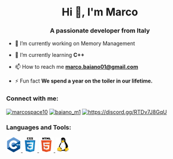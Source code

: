 <h1 align="center">Hi 👋, I'm Marco</h1>
<h3 align="center">A passionate developer from Italy</h3>

- 🔭 I’m currently working on Memory Management

- 🌱 I’m currently learning **C++**

- 📫 How to reach me **marco.baiano01@gmail.com**

- ⚡ Fun fact **We spend a year on the toiler in our lifetime.**

<h3 align="left">Connect with me:</h3>
<p align="left">
<a href="https://twitter.com/marcospace10" target="blank"><img align="center" src="https://raw.githubusercontent.com/rahuldkjain/github-profile-readme-generator/master/src/images/icons/Social/twitter.svg" alt="marcospace10" height="30" width="40" /></a>
<a href="https://instagram.com/baiano_m1" target="blank"><img align="center" src="https://raw.githubusercontent.com/rahuldkjain/github-profile-readme-generator/master/src/images/icons/Social/instagram.svg" alt="baiano_m1" height="30" width="40" /></a>
<a href="https://discord.gg/https://discord.gg/RTDv7J8GqU" target="blank"><img align="center" src="https://raw.githubusercontent.com/rahuldkjain/github-profile-readme-generator/master/src/images/icons/Social/discord.svg" alt="https://discord.gg/RTDv7J8GqU" height="30" width="40" /></a>
</p>

<h3 align="left">Languages and Tools:</h3>
<p align="left"> <a href="https://www.w3schools.com/cpp/" target="_blank" rel="noreferrer"> <img src="https://raw.githubusercontent.com/devicons/devicon/master/icons/cplusplus/cplusplus-original.svg" alt="cplusplus" width="40" height="40"/> </a> <a href="https://www.w3schools.com/css/" target="_blank" rel="noreferrer"> <img src="https://raw.githubusercontent.com/devicons/devicon/master/icons/css3/css3-original-wordmark.svg" alt="css3" width="40" height="40"/> </a> <a href="https://www.w3.org/html/" target="_blank" rel="noreferrer"> <img src="https://raw.githubusercontent.com/devicons/devicon/master/icons/html5/html5-original-wordmark.svg" alt="html5" width="40" height="40"/> </a> <a href="https://www.linux.org/" target="_blank" rel="noreferrer"> <img src="https://raw.githubusercontent.com/devicons/devicon/master/icons/linux/linux-original.svg" alt="linux" width="40" height="40"/> </a> </p>

